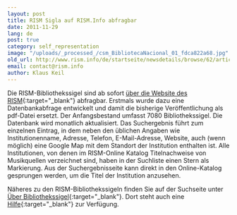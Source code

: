 ```yaml
---
layout: post
title: RISM Sigla auf RISM.Info abfragbar
date: 2011-11-29
lang: de
post: true
category: self_representation
image: "/uploads/_processed_/csm_BibliotecaNacional_01_fdca822a68.jpg"
old_url: http://www.rism.info/de/startseite/newsdetails/browse/62/article/64/new-rism-sigla-search-on-risminfo.html
email: contact@rism.info
author: Klaus Keil
---
```



Die RISM-Bibliothekssigel sind ab sofort [über die Website des RISM](http://www.rism.info/de/community/entwicklung/rism-bibliothekssigel.html){:target="_blank"} abfragbar. Erstmals wurde dazu eine Datenbankabfrage entwickelt und damit die bisherige Veröffentlichung als pdf-Datei ersetzt. Der Anfangsbestand umfasst 7080 Bibliothekssigel. Die Datenbank wird monatlich aktualisiert. Das Suchergebnis führt zum einzelnen Eintrag, in dem neben den üblichen Angaben wie Institutionenname, Adresse, Telefon, E-Mail-Adresse, Website, auch (wenn möglich) eine Google Map mit dem Standort der Institution enthalten ist. Alle Institutionen, von denen im RISM-Online Katalog Titelnachweise von Musikquellen verzeichnet sind, haben in der Suchliste einen Stern als Markierung. Aus der Suchergebnisseite kann direkt in den Online-Katalog gesprungen werden, um die Titel der Institution anzusehen.

Näheres zu den RISM-Bibliothekssigeln finden Sie auf der Suchseite unter [Über Bibliothekssigel](http://www.rism.info/de/community/entwicklung/rism-bibliothekssigel/ueber-sigel.html){:target="_blank"}. Dort steht auch eine [Hilfe](http://www.rism.info/de/community/entwicklung/rism-bibliothekssigel/hilfe.html){:target="_blank"} zur Verfügung.